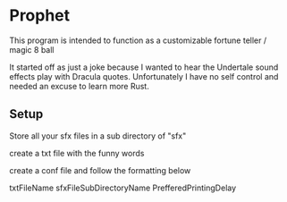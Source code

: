 # Prophet

This program is intended to function as a customizable fortune teller / magic 8 ball

It started off as just a joke because I wanted to hear the Undertale sound effects play with Dracula quotes. Unfortunately I have no self control and needed an excuse to learn more Rust.

## Setup

Store all your sfx files in a sub directory of "sfx"

create a txt file with the funny words

create a conf file and follow the formatting below

txtFileName
sfxFileSubDirectoryName
PrefferedPrintingDelay
